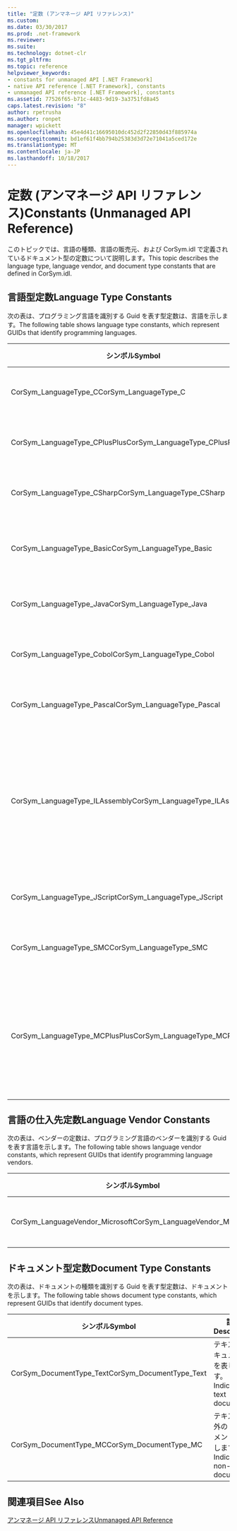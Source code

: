 ```yaml
---
title: "定数 (アンマネージ API リファレンス)"
ms.custom: 
ms.date: 03/30/2017
ms.prod: .net-framework
ms.reviewer: 
ms.suite: 
ms.technology: dotnet-clr
ms.tgt_pltfrm: 
ms.topic: reference
helpviewer_keywords:
- constants for unmanaged API [.NET Framework]
- native API reference [.NET Framework], constants
- unmanaged API reference [.NET Framework], constants
ms.assetid: 77526f65-b71c-4483-9d19-3a3751fd8a45
caps.latest.revision: "8"
author: rpetrusha
ms.author: ronpet
manager: wpickett
ms.openlocfilehash: 45e4d41c16695010dc452d2f22850d43f885974a
ms.sourcegitcommit: bd1ef61f4bb794b25383d3d72e71041a5ced172e
ms.translationtype: MT
ms.contentlocale: ja-JP
ms.lasthandoff: 10/18/2017
---
```

# <a name="constants-unmanaged-api-reference"></a><span data-ttu-id="7c867-102">定数 (アンマネージ API リファレンス)</span><span class="sxs-lookup"><span data-stu-id="7c867-102">Constants (Unmanaged API Reference)</span></span>
<span data-ttu-id="7c867-103">このトピックでは、言語の種類、言語の販売元、および CorSym.idl で定義されているドキュメント型の定数について説明します。</span><span class="sxs-lookup"><span data-stu-id="7c867-103">This topic describes the language type, language vendor, and document type constants that are defined in CorSym.idl.</span></span>  
  
## <a name="language-type-constants"></a><span data-ttu-id="7c867-104">言語型定数</span><span class="sxs-lookup"><span data-stu-id="7c867-104">Language Type Constants</span></span>  
 <span data-ttu-id="7c867-105">次の表は、プログラミング言語を識別する Guid を表す型定数は、言語を示します。</span><span class="sxs-lookup"><span data-stu-id="7c867-105">The following table shows language type constants, which represent GUIDs that identify programming languages.</span></span>  
  
|<span data-ttu-id="7c867-106">シンボル</span><span class="sxs-lookup"><span data-stu-id="7c867-106">Symbol</span></span>|<span data-ttu-id="7c867-107">説明</span><span class="sxs-lookup"><span data-stu-id="7c867-107">Description</span></span>|  
|------------|-----------------|  
|<span data-ttu-id="7c867-108">CorSym_LanguageType_C</span><span class="sxs-lookup"><span data-stu-id="7c867-108">CorSym_LanguageType_C</span></span>|<span data-ttu-id="7c867-109">C 言語を示します。</span><span class="sxs-lookup"><span data-stu-id="7c867-109">Indicates the C language.</span></span>|  
|<span data-ttu-id="7c867-110">CorSym_LanguageType_CPlusPlus</span><span class="sxs-lookup"><span data-stu-id="7c867-110">CorSym_LanguageType_CPlusPlus</span></span>|<span data-ttu-id="7c867-111">C++ 言語を示します。</span><span class="sxs-lookup"><span data-stu-id="7c867-111">Indicates the C++ language.</span></span>|  
|<span data-ttu-id="7c867-112">CorSym_LanguageType_CSharp</span><span class="sxs-lookup"><span data-stu-id="7c867-112">CorSym_LanguageType_CSharp</span></span>|<span data-ttu-id="7c867-113">C# 言語を示します。</span><span class="sxs-lookup"><span data-stu-id="7c867-113">Indicates the C# language.</span></span>|  
|<span data-ttu-id="7c867-114">CorSym_LanguageType_Basic</span><span class="sxs-lookup"><span data-stu-id="7c867-114">CorSym_LanguageType_Basic</span></span>|<span data-ttu-id="7c867-115">基本的な言語を示します。</span><span class="sxs-lookup"><span data-stu-id="7c867-115">Indicates the Basic language.</span></span>|  
|<span data-ttu-id="7c867-116">CorSym_LanguageType_Java</span><span class="sxs-lookup"><span data-stu-id="7c867-116">CorSym_LanguageType_Java</span></span>|<span data-ttu-id="7c867-117">Java 言語を示します。</span><span class="sxs-lookup"><span data-stu-id="7c867-117">Indicates the Java language.</span></span>|  
|<span data-ttu-id="7c867-118">CorSym_LanguageType_Cobol</span><span class="sxs-lookup"><span data-stu-id="7c867-118">CorSym_LanguageType_Cobol</span></span>|<span data-ttu-id="7c867-119">COBOL 言語を示します。</span><span class="sxs-lookup"><span data-stu-id="7c867-119">Indicates the COBOL language.</span></span>|  
|<span data-ttu-id="7c867-120">CorSym_LanguageType_Pascal</span><span class="sxs-lookup"><span data-stu-id="7c867-120">CorSym_LanguageType_Pascal</span></span>|<span data-ttu-id="7c867-121">Pascal 言語を示します。</span><span class="sxs-lookup"><span data-stu-id="7c867-121">Indicates the Pascal language.</span></span>|  
|<span data-ttu-id="7c867-122">CorSym_LanguageType_ILAssembly</span><span class="sxs-lookup"><span data-stu-id="7c867-122">CorSym_LanguageType_ILAssembly</span></span>|<span data-ttu-id="7c867-123">Microsoft intermediate language (MSIL) のアセンブリのコードを示します。</span><span class="sxs-lookup"><span data-stu-id="7c867-123">Indicates the Microsoft intermediate language (MSIL) assembly code.</span></span>|  
|<span data-ttu-id="7c867-124">CorSym_LanguageType_JScript</span><span class="sxs-lookup"><span data-stu-id="7c867-124">CorSym_LanguageType_JScript</span></span>|<span data-ttu-id="7c867-125">JScript 言語を示します。</span><span class="sxs-lookup"><span data-stu-id="7c867-125">Indicates the JScript language.</span></span>|  
|<span data-ttu-id="7c867-126">CorSym_LanguageType_SMC</span><span class="sxs-lookup"><span data-stu-id="7c867-126">CorSym_LanguageType_SMC</span></span>|<span data-ttu-id="7c867-127">SMC 言語を示します。</span><span class="sxs-lookup"><span data-stu-id="7c867-127">Indicates the SMC language.</span></span>|  
|<span data-ttu-id="7c867-128">CorSym_LanguageType_MCPlusPlus</span><span class="sxs-lookup"><span data-stu-id="7c867-128">CorSym_LanguageType_MCPlusPlus</span></span>|<span data-ttu-id="7c867-129">C++ 言語の .NET Framework を有効になっていることを示します。</span><span class="sxs-lookup"><span data-stu-id="7c867-129">Indicates the C++ language enabled for the .NET Framework.</span></span>|  
  
## <a name="language-vendor-constants"></a><span data-ttu-id="7c867-130">言語の仕入先定数</span><span class="sxs-lookup"><span data-stu-id="7c867-130">Language Vendor Constants</span></span>  
 <span data-ttu-id="7c867-131">次の表は、ベンダーの定数は、プログラミング言語のベンダーを識別する Guid を表す言語を示します。</span><span class="sxs-lookup"><span data-stu-id="7c867-131">The following table shows language vendor constants, which represent GUIDs that identify programming language vendors.</span></span>  
  
|<span data-ttu-id="7c867-132">シンボル</span><span class="sxs-lookup"><span data-stu-id="7c867-132">Symbol</span></span>|<span data-ttu-id="7c867-133">説明</span><span class="sxs-lookup"><span data-stu-id="7c867-133">Description</span></span>|  
|------------|-----------------|  
|<span data-ttu-id="7c867-134">CorSym_LanguageVendor_Microsoft</span><span class="sxs-lookup"><span data-stu-id="7c867-134">CorSym_LanguageVendor_Microsoft</span></span>|<span data-ttu-id="7c867-135">Microsoft を示します。</span><span class="sxs-lookup"><span data-stu-id="7c867-135">Indicates Microsoft.</span></span>|  
  
## <a name="document-type-constants"></a><span data-ttu-id="7c867-136">ドキュメント型定数</span><span class="sxs-lookup"><span data-stu-id="7c867-136">Document Type Constants</span></span>  
 <span data-ttu-id="7c867-137">次の表は、ドキュメントの種類を識別する Guid を表す型定数は、ドキュメントを示します。</span><span class="sxs-lookup"><span data-stu-id="7c867-137">The following table shows document type constants, which represent GUIDs that identify document types.</span></span>  
  
|<span data-ttu-id="7c867-138">シンボル</span><span class="sxs-lookup"><span data-stu-id="7c867-138">Symbol</span></span>|<span data-ttu-id="7c867-139">説明</span><span class="sxs-lookup"><span data-stu-id="7c867-139">Description</span></span>|  
|------------|-----------------|  
|<span data-ttu-id="7c867-140">CorSym_DocumentType_Text</span><span class="sxs-lookup"><span data-stu-id="7c867-140">CorSym_DocumentType_Text</span></span>|<span data-ttu-id="7c867-141">テキスト ドキュメントを表します。</span><span class="sxs-lookup"><span data-stu-id="7c867-141">Indicates a text document.</span></span>|  
|<span data-ttu-id="7c867-142">CorSym_DocumentType_MC</span><span class="sxs-lookup"><span data-stu-id="7c867-142">CorSym_DocumentType_MC</span></span>|<span data-ttu-id="7c867-143">テキスト以外のドキュメントを表します。</span><span class="sxs-lookup"><span data-stu-id="7c867-143">Indicates a non-text document.</span></span>|  
  
## <a name="see-also"></a><span data-ttu-id="7c867-144">関連項目</span><span class="sxs-lookup"><span data-stu-id="7c867-144">See Also</span></span>  
 [<span data-ttu-id="7c867-145">アンマネージ API リファレンス</span><span class="sxs-lookup"><span data-stu-id="7c867-145">Unmanaged API Reference</span></span>](../../../docs/framework/unmanaged-api/index.md)
